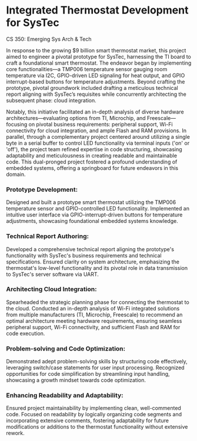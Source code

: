 # Integrated Thermostat Development for SysTec
CS 350: Emerging Sys Arch &amp; Tech

In response to the growing $9 billion smart thermostat market, this project aimed to engineer a pivotal prototype for SysTec, harnessing the TI board to craft a foundational smart thermostat. The endeavor began by implementing core functionalities—a TMP006 temperature sensor gauging room temperature via I2C, GPIO-driven LED signaling for heat output, and GPIO interrupt-based buttons for temperature adjustments. Beyond crafting the prototype, pivotal groundwork included drafting a meticulous technical report aligning with SysTec’s requisites while concurrently architecting the subsequent phase: cloud integration.

Notably, this initiative facilitated an in-depth analysis of diverse hardware architectures—evaluating options from TI, Microchip, and Freescale—focusing on pivotal business requirements: peripheral support, Wi-Fi connectivity for cloud integration, and ample Flash and RAM provisions. In parallel, through a complementary project centered around utilizing a single byte in a serial buffer to control LED functionality via terminal inputs ('on' or 'off'), the project team refined expertise in code structuring, showcasing adaptability and meticulousness in creating readable and maintainable code. This dual-pronged project fostered a profound understanding of embedded systems, offering a springboard for future endeavors in this domain.


### Prototype Development:
Designed and built a prototype smart thermostat utilizing the TMP006 temperature sensor and GPIO-controlled LED functionality. Implemented an intuitive user interface via GPIO-interrupt-driven buttons for temperature adjustments, showcasing foundational embedded systems knowledge.
### Technical Report Authoring:
Developed a comprehensive technical report aligning the prototype's functionality with SysTec's business requirements and technical specifications. Ensured clarity on system architecture, emphasizing the thermostat's low-level functionality and its pivotal role in data transmission to SysTec's server software via UART.
### Architecting Cloud Integration:
Spearheaded the strategic planning phase for connecting the thermostat to the cloud. Conducted an in-depth analysis of Wi-Fi integrated solutions from multiple manufacturers (TI, Microchip, Freescale) to recommend an optimal architecture meeting hardware requirements, ensuring seamless peripheral support, Wi-Fi connectivity, and sufficient Flash and RAM for code execution.
### Problem-solving and Code Optimization:
Demonstrated adept problem-solving skills by structuring code effectively, leveraging switch/case statements for user input processing. Recognized opportunities for code simplification by streamlining input handling, showcasing a growth mindset towards code optimization.
### Enhancing Readability and Adaptability:
Ensured project maintainability by implementing clean, well-commented code. Focused on readability by logically organizing code segments and incorporating extensive comments, fostering adaptability for future modifications or additions to the thermostat functionality without extensive rework.
